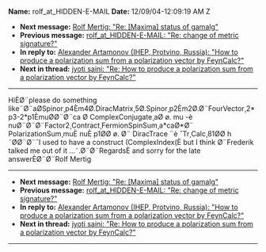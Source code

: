 **Name:** rolf_at_HIDDEN-E-MAIL
**Date:** 12/09/04-12:09:19 AM Z

  - **Next message:** [Rolf Mertig: "Re: [Maxima] status of
    gamalg"](0244.html)
  - **Previous message:** [rolf_at_HIDDEN-E-MAIL: "Re: change of metric
    signature?"](0242.html)
  - **In reply to:** [Alexander Artamonov (IHEP, Protvino, Russia): "How
    to produce a polarization sum from a polarization vector by
    FeynCalc?"](0234.html)
  - **Next in thread:** [jyoti saini: "Re: How to produce a polarization
    sum from a polarization vector by FeynCalc?"](0991.html)

-----

HiÈØ¨please do something
like¨Ø¨aØSpinor¸p4Èm4Ø.DiracMatrix¸5Ø.Spinor¸p2Èm2Ø.Ø¨FourVector¸2\*p3-2\*p1ÈmuØØ¨Ø¨ca
Ø ComplexConjugate¸aØ ø. mu -è
nuØ¨Ø¨Ø¨Factor2¸Contract¸FermionSpinSum¸a\*caØ\*Ø¨
PolarizationSum¸muÈ nuÈ p1ØØ ø. Ø¨ DiracTrace ¨è ˆTr¸Calc¸81ØØ h
˜ØØ¨Ø¨ˆI used to have a construct (ComplexIndex(È but I think
Ø¨Frederik talked me out of it ...˜.Ø¨Ø¨RegardsÈ and sorry for the
late answerÈØ¨Ø¨Rolf Mertig  

-----

  - **Next message:** [Rolf Mertig: "Re: [Maxima] status of
    gamalg"](0244.html)
  - **Previous message:** [rolf_at_HIDDEN-E-MAIL: "Re: change of metric
    signature?"](0242.html)
  - **In reply to:** [Alexander Artamonov (IHEP, Protvino, Russia): "How
    to produce a polarization sum from a polarization vector by
    FeynCalc?"](0234.html)
  - **Next in thread:** [jyoti saini: "Re: How to produce a polarization
    sum from a polarization vector by FeynCalc?"](0991.html)

-----

